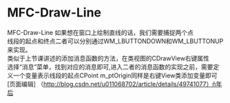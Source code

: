 # MFC-Draw-Line
MFC-Draw-Line
如果想在窗口上绘制直线的话，我们需要捕捉两个点<br>
线段的起点和终点二者可以分别通过WM_LBUTTONDOWN和WM_LBUTTONUP来实现。<br>
类似于上节课讲述的添加消息函数的方法，在类视图的CDrawView右键属性<br>
选择“消息”菜单，找到对应的消息即可,进入二者的消息函数的实现之前，需要定义一个变量表示线段的起点CPoint m_ptOrigin同样是右键View类添加变量即可
[页面编辑] （http://blog.csdn.net/u011068702/article/details/49741077）ñ年后
